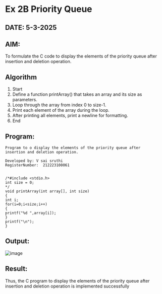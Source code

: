 # Ex 2B Priority Queue
## DATE: 5-3-2025
## AIM:
To formulate the C code to display the elements of the priority queue after insertion and deletion operation.

## Algorithm
1. Start 
2. Define a function printArray() that takes an array and its size as parameters. 
3. Loop through the array from index 0 to size-1. 
4. Print each element of the array during the loop. 
5. After printing all elements, print a newline for formatting. 
6. End

## Program:
```
Program to o display the elements of the priority queue after insertion and deletion operation.

Developed by: V sai sruthi
RegisterNumber:  212223100061


/*#include <stdio.h> 
int size = 0; 
*/ 
void printArray(int array[], int size) 
{ 
int i; 
for(i=0;i<size;i++) 
{ 
printf("%d ",array[i]); 
} 
printf("\n"); 
}
```

## Output:

![image](https://github.com/user-attachments/assets/fad35dff-4ed6-44f7-94e0-27d489cf031e)


## Result:
Thus, the C program to display the elements of the priority queue after insertion and deletion operation is implemented successfully
